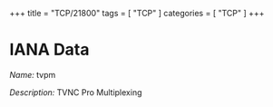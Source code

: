 +++
title = "TCP/21800"
tags = [ "TCP" ]
categories = [ "TCP" ]
+++

# IANA Data

_Name:_ tvpm

_Description:_ TVNC Pro Multiplexing

